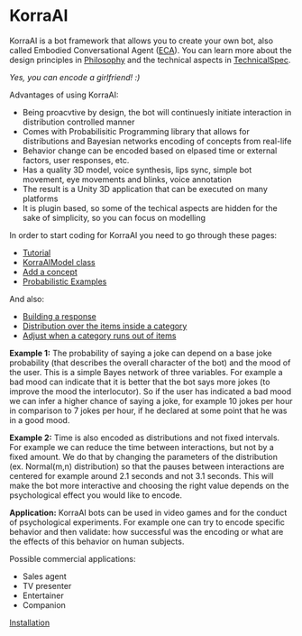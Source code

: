 # KorraAI

KorraAI is a bot framework that allows you to create your own bot, also called Embodied Conversational Agent ([ECA](https://en.wikipedia.org/wiki/Embodied_agent)). You can learn more about the design principles in [Philosophy](../../wiki/Philosophy) and the technical aspects in [TechnicalSpec](../../wiki/TechnicalSpec).

*Yes, you can encode a girlfriend! :)*

Advantages of using KorraAI:

* Being proacvtive by design, the bot will continuesly initiate interaction in distribution controlled manner
* Comes with Probabilisitic Programming library that allows for distributions and Bayesian networks encoding of concepts from real-life
* Behavior change can be encoded based on elpased time or external factors, user responses, etc.
* Has a quality 3D model, voice synthesis, lips sync, simple bot movement, eye movements and blinks, voice annotation
* The result is a Unity 3D application that can be executed on many platforms
* It is plugin based, so some of the techical aspects are hidden for the sake of simplicity, so you can focus on modelling

In order to start coding for KorraAI you need to go through these pages:

*  [Tutorial](../../wiki/Tutorial)
*  [KorraAIModel class](../../wiki/KorraAIModel-class)
*  [Add a concept](../../wiki/Add-a-concept)
*  [Probabilistic Examples](../../wiki/Probabilistic-Examples)

And also:
*  [Building a response](../../wiki/Building-a-response)
*  [Distribution over the items inside a category](../../wiki/Distribution-inside-a-category)
*  [Adjust when a category runs out of items](../../wiki/Planning-and-running-out-of-items)

**Example 1:**
The probability of saying a joke can depend on a base joke probability (that describes the overall character of the bot) and the mood of the user. This is a simple Bayes network of three variables. For example a bad mood can indicate that it is better that the bot says more jokes (to improve the mood the interlocutor). So if the user has indicated a bad mood we can infer a higher chance of saying a joke, for example 10 jokes per hour in comparison to 7 jokes per hour, if he declared at some point that he was in a good mood.

**Example 2:**
Time is also encoded as distributions and not fixed intervals. For example we can reduce the time between interactions, but not by a fixed amount. We do that by changing the parameters of the distribution (ex. Normal(m,n) distribution) so that the pauses between interactions are centered for example around 2.1 seconds and not 3.1 seconds. This will make the bot more interactive and choosing the right value depends on the psychological effect you would like to encode.

**Application:**
KorraAI bots can be used in video games and for the conduct of psychological experiments. For example one can try to encode specific behavior and then validate: how successful was the encoding or what are the effects of this behavior on human subjects.

Possible commercial applications:

- Sales agent
- TV presenter
- Entertainer
- Companion


[Installation](../../wiki/Installation)
